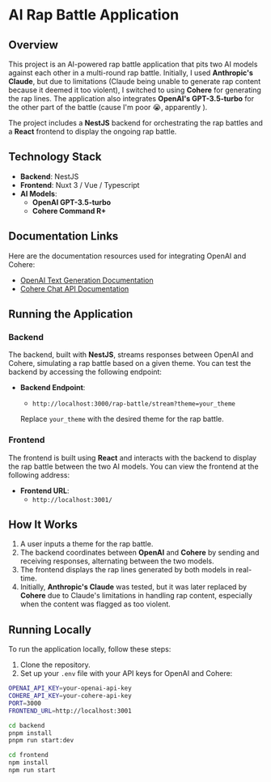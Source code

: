 # AI Rap Battle Application

## Overview

This project is an AI-powered rap battle application that pits two AI models against each other in a multi-round rap battle. Initially, I used **Anthropic's Claude**, but due to limitations (Claude being unable to generate rap content because it deemed it too violent), I switched to using **Cohere** for generating the rap lines. The application also integrates **OpenAI's GPT-3.5-turbo** for the other part of the battle (cause I'm poor 😭, apparently  ).

The project includes a **NestJS** backend for orchestrating the rap battles and a **React** frontend to display the ongoing rap battle.

## Technology Stack

- **Backend**: NestJS
- **Frontend**: Nuxt 3 / Vue / Typescript
- **AI Models**:
  - **OpenAI GPT-3.5-turbo**
  - **Cohere Command R+**

## Documentation Links

Here are the documentation resources used for integrating OpenAI and Cohere:

- [OpenAI Text Generation Documentation](https://platform.openai.com/docs/guides/text-generation/quickstart)
- [Cohere Chat API Documentation](https://docs.cohere.com/docs/chat-api)

## Running the Application

### Backend

The backend, built with **NestJS**, streams responses between OpenAI and Cohere, simulating a rap battle based on a given theme. You can test the backend by accessing the following endpoint:

- **Backend Endpoint**:

  - `http://localhost:3000/rap-battle/stream?theme=your_theme`

  Replace `your_theme` with the desired theme for the rap battle.

### Frontend

The frontend is built using **React** and interacts with the backend to display the rap battle between the two AI models. You can view the frontend at the following address:

- **Frontend URL**:
  - `http://localhost:3001/`

## How It Works

1. A user inputs a theme for the rap battle.
2. The backend coordinates between **OpenAI** and **Cohere** by sending and receiving responses, alternating between the two models.
3. The frontend displays the rap lines generated by both models in real-time.
4. Initially, **Anthropic's Claude** was tested, but it was later replaced by **Cohere** due to Claude's limitations in handling rap content, especially when the content was flagged as too violent.

## Running Locally

To run the application locally, follow these steps:

1. Clone the repository.
2. Set up your `.env` file with your API keys for OpenAI and Cohere:

```bash
OPENAI_API_KEY=your-openai-api-key
COHERE_API_KEY=your-cohere-api-key
PORT=3000
FRONTEND_URL=http://localhost:3001
```

```bash
cd backend
pnpm install
pnpm run start:dev
```

```bash
cd frontend
npm install
npm run start
```
